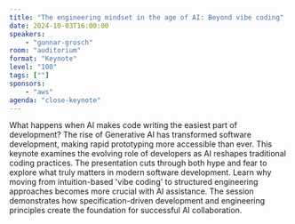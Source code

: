 ```yaml
---
title: "The engineering mindset in the age of AI: Beyond vibe coding"
date: 2024-10-03T16:00:00
speakers:
    - "gunnar-grosch"
room: "auditorium"
format: "Keynote" 
level: "100"
tags: [""]
sponsors: 
    - "aws"
agenda: "close-keynote"
---
```

What happens when AI makes code writing the easiest part of development? The rise of Generative AI has transformed software development, making rapid prototyping more accessible than ever. This keynote examines the evolving role of developers as AI reshapes traditional coding practices. The presentation cuts through both hype and fear to explore what truly matters in modern software development. Learn why moving from intuition-based 'vibe coding' to structured engineering approaches becomes more crucial with AI assistance. The session demonstrates how specification-driven development and engineering principles create the foundation for successful AI collaboration.
